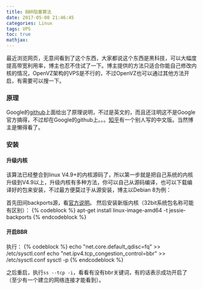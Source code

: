 ```yaml
---
title: BBR阻塞算法
date: 2017-05-08 21:46:45
categories: Linux
tags: VPS
toc: true
mathjax:
---
```


最近浏览网页，无意间看到了这个东西，大家都说这个东西是黑科技，可以大幅度提高带宽利用率，博主也忍不住试了一下。博主提供的方法只适合你能自己修改内核的情况，OpenVZ架构的VPS是不行的，不过OpenVZ也可以通过其他方法开启，有需要可以搜一下。

### 原理

Google的[github](https://github.com/google/bbr)上面给出了原理说明，不过是英文的，而且还注明这不是Google官方搞得，不过却在Google的github上。。。[知乎](https://www.zhihu.com/question/53559433)有一个别人写的中文版。当然博主是懒得看了。

### 安装

#### 升级内核

该算法已经整合到linux V4.9+的内核源码了，所以第一步就是把自己系统的内核升级到V4.9以上，升级内核有多种方法，你可以自己从源码编译，也可以下载编译好的包来安装，不过最方便莫过于从源安装，博主以Debian 8为例：

首先田间backports源，看[官方说明](https://backports.debian.org/Instructions/)。
然后安装新版内核（32bit系统包名称可能有区别）：
{% codeblock %}
apt-get install linux-image-amd64 -t jessie-backports
{% endcodeblock %}

#### 开启BBR

执行：
{% codeblock %}
echo "net.core.default_qdisc=fq" >> /etc/sysctl.conf
echo "net.ipv4.tcp_congestion_control=bbr" >> /etc/sysctl.conf
sysctl -p
{% endcodeblock %}

之后重启，执行`ss --tcp -i`，看看有没有bbr关键词，有的话表示成功开启了（至少有一个建立的网络连接才能看到）。



